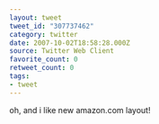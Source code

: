 ```yaml
---
layout: tweet
tweet_id: "307737462"
category: twitter
date: 2007-10-02T18:58:28.000Z
source: Twitter Web Client
favorite_count: 0
retweet_count: 0
tags:
- tweet
---
```


oh, and i like new amazon.com layout!

